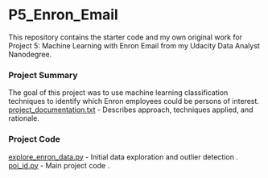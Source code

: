 # P5_Enron_Email

This repository contains the starter code and my own original work for Project 5: Machine Learning with Enron Email from my Udacity Data Analyst Nanodegree.  

### Project Summary
The goal of this project was to use machine learning classification techniques to identify which Enron employees could be persons of interest.  
[project_documentation.txt](https://github.com/tmlohman/P5_Enron_Email/blob/master/project_documentation.txt) - Describes approach, techniques applied, and rationale.  

### Project Code
[explore_enron_data.py](https://github.com/tmlohman/P5_Enron_Email/blob/master/explore_enron_data.py) - Initial data exploration and outlier detection . 
[poi_id.py](https://github.com/tmlohman/P5_Enron_Email/blob/master/poi_id.py) - Main project code . 
